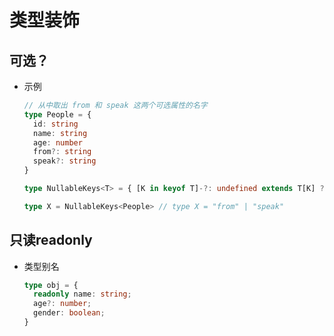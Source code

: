 # 类型装饰

## 可选？

*   示例

    ```typescript
    // 从中取出 from 和 speak 这两个可选属性的名字
    type People = {
      id: string
      name: string
      age: number
      from?: string
      speak?: string
    }

    type NullableKeys<T> = { [K in keyof T]-?: undefined extends T[K] ? K : never }[keyof T]

    type X = NullableKeys<People> // type X = "from" | "speak"

    ```

## 只读readonly

*   类型别名

    ```typescript
    type obj = {
      readonly name: string;
      age?: number;
      gender: boolean;
    }
    ```
